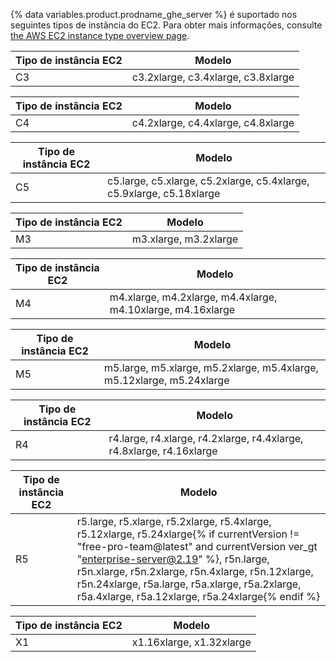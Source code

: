 {% data variables.product.prodname_ghe_server %} é suportado nos seguintes tipos de instância do EC2. Para obter mais informações, consulte [the AWS EC2 instance type overview page](http://aws.amazon.com/ec2/instance-types/).

| Tipo de instância EC2 | Modelo                             |
| --------------------- | ---------------------------------- |
| C3                    | c3.2xlarge, c3.4xlarge, c3.8xlarge |

| Tipo de instância EC2 | Modelo                             |
| --------------------- | ---------------------------------- |
| C4                    | c4.2xlarge, c4.4xlarge, c4.8xlarge |

| Tipo de instância EC2 | Modelo                                                               |
| --------------------- | -------------------------------------------------------------------- |
| C5                    | c5.large, c5.xlarge, c5.2xlarge, c5.4xlarge, c5.9xlarge, c5.18xlarge |

| Tipo de instância EC2 | Modelo                |
| --------------------- | --------------------- |
| M3                    | m3.xlarge, m3.2xlarge |

| Tipo de instância EC2 | Modelo                                                      |
| --------------------- | ----------------------------------------------------------- |
| M4                    | m4.xlarge, m4.2xlarge, m4.4xlarge, m4.10xlarge, m4.16xlarge |

| Tipo de instância EC2 | Modelo                                                                |
| --------------------- | --------------------------------------------------------------------- |
| M5                    | m5.large, m5.xlarge, m5.2xlarge, m5.4xlarge, m5.12xlarge, m5.24xlarge |

| Tipo de instância EC2 | Modelo                                                               |
| --------------------- | -------------------------------------------------------------------- |
| R4                    | r4.large, r4.xlarge, r4.2xlarge, r4.4xlarge, r4.8xlarge, r4.16xlarge |

| Tipo de instância EC2 | Modelo                                                                                                                                                                                                                                                                                                                                         |
| --------------------- | ---------------------------------------------------------------------------------------------------------------------------------------------------------------------------------------------------------------------------------------------------------------------------------------------------------------------------------------------- |
| R5                    | r5.large, r5.xlarge, r5.2xlarge, r5.4xlarge, r5.12xlarge, r5.24xlarge{% if currentVersion != "free-pro-team@latest" and currentVersion ver_gt "enterprise-server@2.19" %}, r5n.large, r5n.xlarge, r5n.2xlarge, r5n.4xlarge, r5n.12xlarge, r5n.24xlarge, r5a.large, r5a.xlarge, r5a.2xlarge, r5a.4xlarge, r5a.12xlarge, r5a.24xlarge{% endif %}

| Tipo de instância EC2 | Modelo                   |
| --------------------- | ------------------------ |
| X1                    | x1.16xlarge, x1.32xlarge |
